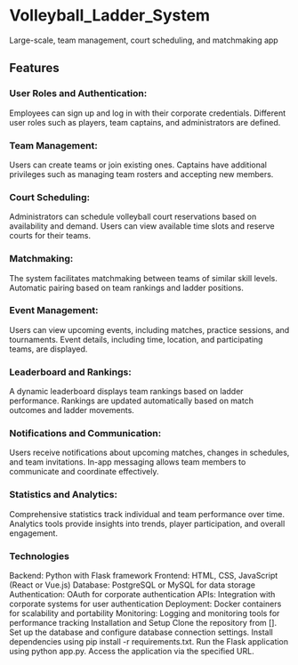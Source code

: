 # Volleyball_Ladder_System
Large-scale, team management, court scheduling, and matchmaking app 

## Features

### User Roles and Authentication:
Employees can sign up and log in with their corporate credentials.
Different user roles such as players, team captains, and administrators are defined.

### Team Management:
Users can create teams or join existing ones.
Captains have additional privileges such as managing team rosters and accepting new members.

### Court Scheduling:
Administrators can schedule volleyball court reservations based on availability and demand.
Users can view available time slots and reserve courts for their teams.

### Matchmaking:
The system facilitates matchmaking between teams of similar skill levels.
Automatic pairing based on team rankings and ladder positions.

### Event Management:
Users can view upcoming events, including matches, practice sessions, and tournaments.
Event details, including time, location, and participating teams, are displayed.

### Leaderboard and Rankings:
A dynamic leaderboard displays team rankings based on ladder performance.
Rankings are updated automatically based on match outcomes and ladder movements.

### Notifications and Communication:
Users receive notifications about upcoming matches, changes in schedules, and team invitations.
In-app messaging allows team members to communicate and coordinate effectively.

### Statistics and Analytics:
Comprehensive statistics track individual and team performance over time.
Analytics tools provide insights into trends, player participation, and overall engagement.

### Technologies
Backend: Python with Flask framework
Frontend: HTML, CSS, JavaScript (React or Vue.js)
Database: PostgreSQL or MySQL for data storage
Authentication: OAuth for corporate authentication
APIs: Integration with corporate systems for user authentication
Deployment: Docker containers for scalability and portability
Monitoring: Logging and monitoring tools for performance tracking
Installation and Setup
Clone the repository from [].
Set up the database and configure database connection settings.
Install dependencies using pip install -r requirements.txt.
Run the Flask application using python app.py.
Access the application via the specified URL.
